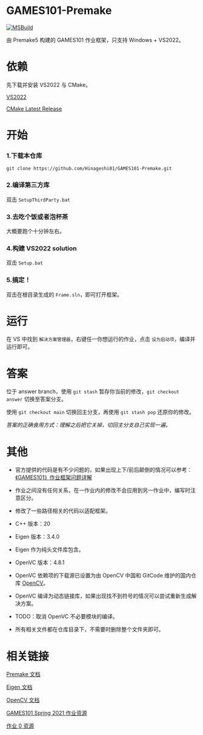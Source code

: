 # GAMES101-Premake
[![MSBuild](https://github.com/Hinageshi01/GAMES101-Premake/actions/workflows/msbuild.yml/badge.svg?branch=main)](https://github.com/Hinageshi01/GAMES101-Premake/actions/workflows/msbuild.yml)

由 Premake5 构建的 GAMES101 作业框架，只支持 Windows + VS2022。

# 依赖
先下载并安装 VS2022 与 CMake。

[VS2022](https://visualstudio.microsoft.com/zh-hans/downloads/)

[CMake Latest Release](https://cmake.org/download/)

# 开始
### 1.下载本仓库
`git clone https://github.com/Hinageshi01/GAMES101-Premake.git`

### 2.编译第三方库
双击 `SetupThirdParty.bat`

### 3.去吃个饭或者泡杯茶
大概要跑个十分钟左右。

### 4.构建 VS2022 solution
双击 `Setup.bat`

### 5.搞定！
双击在根目录生成的 `Frame.sln`，即可打开框架。

# 运行
在 VS 中找到 `解决方案管理器`，右键任一你想运行的作业，点击 `设为启动项`，编译并运行即可。

# 答案
位于 answer branch，使用 `git stash` 暂存你当前的修改，`git checkout answer` 切换至答案分支。

使用 `git checkout main` 切换回主分支，再使用 `git stash pop` 还原你的修改。

_答案的正确食用方式：理解之后把它关掉，切回主分支自己实现一遍。_

# 其他
- 官方提供的代码是有不少问题的，如果出现上下/前后颠倒的情况可以参考：[《GAMES101》作业框架问题详解](https://zhuanlan.zhihu.com/p/509902950)
- 作业之间没有任何关系，在一作业内的修改不会应用到另一作业中，编写时注意区分。
- 修改了一些路径相关的代码以适配框架。

- C++ 版本：20

- Eigen 版本：3.4.0
- Eigen 作为纯头文件库包含。

- OpenVC 版本：4.8.1
- OpenVC 依赖项的下载源已设置为由 OpenCV 中国和 GitCode 维护的国内仓库 [OpenCV](https://gitcode.net/opencv/opencv)。
- OpenVC 编译为动态链接库，如果出现找不到符号的情况可以尝试重新生成解决方案。
- TODO：取消 OpenVC 不必要模块的编译。
- 所有相关文件都在仓库目录下，不需要时删除整个文件夹即可。

# 相关链接
[Premake 文档](https://premake.github.io/)

[Eigen 文档](https://eigen.tuxfamily.org/dox/)

[OpenCV 文档](https://docs.opencv.org/4.8.0/index.html)

[GAMES101 Spring 2021 作业资源](https://games-cn.org/forums/topic/s2021-games101-zuoyehuizong/)

[作业 0 资源](https://github.com/slicol/Games101-Homework-Win)
